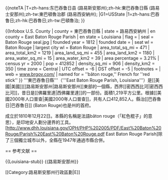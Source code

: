 {{noteTA
|T=zh-hans:东巴吞鲁日县 (路易斯安那州);zh-hk:東巴吞魯日縣 (路易士安那州);zh-tw:東巴頓魯治郡 (路易西安納州);
|G1=USState
|1=zh-hans:巴吞鲁日;zh-hk:巴吞魯日;zh-tw:巴頓魯治;
}}

{{Infobox U.S. County
| county = 東巴吞魯日縣
| state = 路易西安納州
| en county = East Baton Rouge Parish
| en state = Louisiana
| flag = 
| seal = Baton Rouge seal.jpg
| founded year = 1812
| founded date = 
| seat wl = Baton Rouge
| largest city wl = Baton Rouge
| area_total_sq_mi = 471
| area_total_km2 = 1219
| area_land_sq_mi = 455
| area_land_km2 = 1180
| area_water_sq_mi = 15
| area_water_km2 = 39
| area percentage = 3.21%
| census yr = 2000
| pop = 412852
| density_sq_mi = 906
| density_km2 = 350
| time zone = Central
| UTC offset = -6
| DST offset = -5
| footnotes = 
| web = www.brgov.com/
| named for = ''bâton rouge,'' French for ''red stick''
}}
'''東巴吞魯日縣'''（'''East Baton Rouge Parish, Louisiana'''）是[[美國|美國]][[路易斯安那州|路易斯安那州]]東部的一個縣，西界[[密西西比河|密西西比河]]，昔日是[[佛羅里達|西佛羅里達]]的一部份。面積1,219平方公里。根據[[美國2000年人口普查|美國2000年人口普查]]，共有人口412,852人。縣治[[巴吞魯日|巴吞魯日]] (Baton Rouge)也是州的首府。

成立於1810年12月22日。本縣的名稱是法語bâton rouge（「紅色棍子」的意思），是印地安人劃分邊界的工具。<ref>[http://www.dhh.louisiana.gov/OPH/PHP%202005/PDF/East%20Baton%20Rouge/Parish%20East%20Baton%20Rouge.pdf East Baton Rouge Parish]</ref>除了三個獨立城市以外，全縣在1947年通過市縣合併。

== 参考文献 ==
<div class="references-small">
<references />
</div>

{{Louisiana-stub}}
{{路易斯安那州}}

[[Category:路易斯安那州行政區劃|E]]